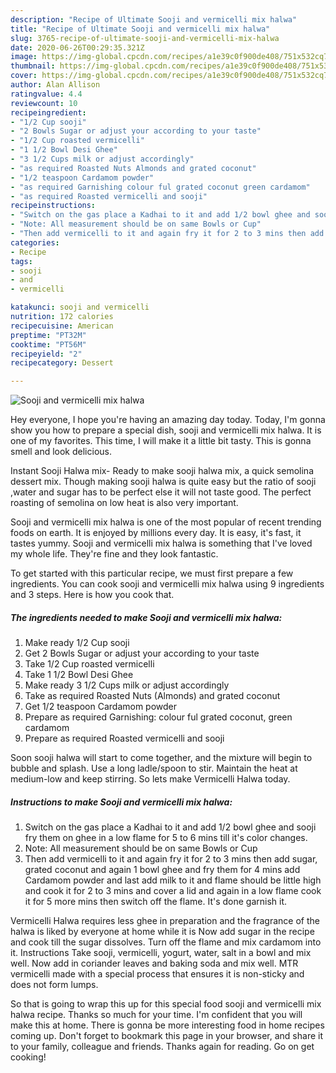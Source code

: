 ```yaml
---
description: "Recipe of Ultimate Sooji and vermicelli mix halwa"
title: "Recipe of Ultimate Sooji and vermicelli mix halwa"
slug: 3765-recipe-of-ultimate-sooji-and-vermicelli-mix-halwa
date: 2020-06-26T00:29:35.321Z
image: https://img-global.cpcdn.com/recipes/a1e39c0f900de408/751x532cq70/sooji-and-vermicelli-mix-halwa-recipe-main-photo.jpg
thumbnail: https://img-global.cpcdn.com/recipes/a1e39c0f900de408/751x532cq70/sooji-and-vermicelli-mix-halwa-recipe-main-photo.jpg
cover: https://img-global.cpcdn.com/recipes/a1e39c0f900de408/751x532cq70/sooji-and-vermicelli-mix-halwa-recipe-main-photo.jpg
author: Alan Allison
ratingvalue: 4.4
reviewcount: 10
recipeingredient:
- "1/2 Cup sooji"
- "2 Bowls Sugar or adjust your according to your taste"
- "1/2 Cup roasted vermicelli"
- "1 1/2 Bowl Desi Ghee"
- "3 1/2 Cups milk or adjust accordingly"
- "as required Roasted Nuts Almonds and grated coconut"
- "1/2 teaspoon Cardamom powder"
- "as required Garnishing colour ful grated coconut green cardamom"
- "as required Roasted vermicelli and sooji"
recipeinstructions:
- "Switch on the gas place a Kadhai to it and add 1/2 bowl ghee and sooji fry them on ghee in a low flame for 5 to 6 mins till it&#39;s color changes."
- "Note: All measurement should be on same Bowls or Cup"
- "Then add vermicelli to it and again fry it for 2 to 3 mins then add sugar, grated coconut and again 1 bowl ghee and fry them for 4 mins add Cardamom powder and last add milk to it and flame should be little high and cook it for 2 to 3 mins and cover a lid and again in a low flame cook it for 5 more mins then switch off the flame. It&#39;s done garnish it."
categories:
- Recipe
tags:
- sooji
- and
- vermicelli

katakunci: sooji and vermicelli 
nutrition: 172 calories
recipecuisine: American
preptime: "PT32M"
cooktime: "PT56M"
recipeyield: "2"
recipecategory: Dessert

---
```



![Sooji and vermicelli mix halwa](https://img-global.cpcdn.com/recipes/a1e39c0f900de408/751x532cq70/sooji-and-vermicelli-mix-halwa-recipe-main-photo.jpg)

Hey everyone, I hope you're having an amazing day today. Today, I'm gonna show you how to prepare a special dish, sooji and vermicelli mix halwa. It is one of my favorites. This time, I will make it a little bit tasty. This is gonna smell and look delicious.

Instant Sooji Halwa mix- Ready to make sooji halwa mix, a quick semolina dessert mix. Though making sooji halwa is quite easy but the ratio of sooji ,water and sugar has to be perfect else it will not taste good. The perfect roasting of semolina on low heat is also very important.

Sooji and vermicelli mix halwa is one of the most popular of recent trending foods on earth. It is enjoyed by millions every day. It is easy, it's fast, it tastes yummy. Sooji and vermicelli mix halwa is something that I've loved my whole life. They're fine and they look fantastic.


To get started with this particular recipe, we must first prepare a few ingredients. You can cook sooji and vermicelli mix halwa using 9 ingredients and 3 steps. Here is how you cook that.

<!--inarticleads1-->

##### The ingredients needed to make Sooji and vermicelli mix halwa:

1. Make ready 1/2 Cup sooji
1. Get 2 Bowls Sugar or adjust your according to your taste
1. Take 1/2 Cup roasted vermicelli
1. Take 1 1/2 Bowl Desi Ghee
1. Make ready 3 1/2 Cups milk or adjust accordingly
1. Take as required Roasted Nuts (Almonds) and grated coconut
1. Get 1/2 teaspoon Cardamom powder
1. Prepare as required Garnishing: colour ful grated coconut, green cardamom
1. Prepare as required Roasted vermicelli and sooji


Soon sooji halwa will start to come together, and the mixture will begin to bubble and splash. Use a long ladle/spoon to stir. Maintain the heat at medium-low and keep stirring. So lets make Vermicelli Halwa today. 

<!--inarticleads2-->

##### Instructions to make Sooji and vermicelli mix halwa:

1. Switch on the gas place a Kadhai to it and add 1/2 bowl ghee and sooji fry them on ghee in a low flame for 5 to 6 mins till it&#39;s color changes.
1. Note: All measurement should be on same Bowls or Cup
1. Then add vermicelli to it and again fry it for 2 to 3 mins then add sugar, grated coconut and again 1 bowl ghee and fry them for 4 mins add Cardamom powder and last add milk to it and flame should be little high and cook it for 2 to 3 mins and cover a lid and again in a low flame cook it for 5 more mins then switch off the flame. It&#39;s done garnish it.


Vermicelli Halwa requires less ghee in preparation and the fragrance of the halwa is liked by everyone at home while it is Now add sugar in the recipe and cook till the sugar dissolves. Turn off the flame and mix cardamom into it. Instructions Take sooji, vermicelli, yogurt, water, salt in a bowl and mix well. Now add in coriander leaves and baking soda and mix well. MTR vermicelli made with a special process that ensures it is non-sticky and does not form lumps. 

So that is going to wrap this up for this special food sooji and vermicelli mix halwa recipe. Thanks so much for your time. I'm confident that you will make this at home. There is gonna be more interesting food in home recipes coming up. Don't forget to bookmark this page in your browser, and share it to your family, colleague and friends. Thanks again for reading. Go on get cooking!
